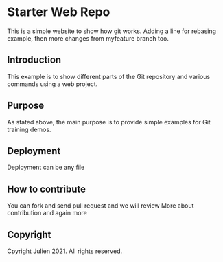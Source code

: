 # Starter Web Repo

This is a simple website to show how git works. Adding a line for rebasing example,
then more changes from myfeature branch too.

## Introduction

This example is to show different parts of the Git repository and various commands using a web project.

## Purpose

As stated above, the main purpose is to provide simple examples for Git training demos.

## Deployment

Deployment can be any file

## How to contribute

You can fork and send pull request and we will review
More about contribution and again more

## Copyright

Cpyright Julien 2021. All rights reserved.